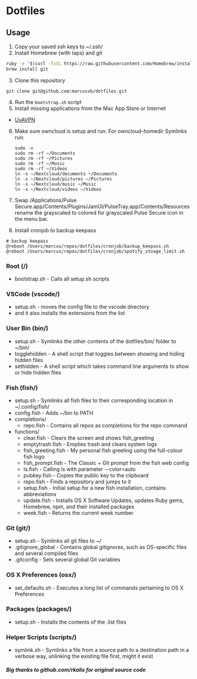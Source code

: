 # Dotfiles

## Usage
1. Copy your saved ssh keys to ~/.ssh/
2. Install Homebrew (with taps) and git

  ```bash
  ruby -e "$(curl -fsSL https://raw.githubusercontent.com/Homebrew/install/master/install)"
  brew install git
  ```
3. Clone this repository
  ```
  git clone git@github.com:marcusvb/dotfiles.git
  ```
4. Run the `bootstrap.sh` script
5. Install missing applications from the Mac App Store or Internet
  * [UvAVPN](http://student.uva.nl/en/az/content/uvavpn/\download/download-uvavpn-software.html)

6. Make sure owncloud is setup and run. For owncloud-homedir Symlinks run:
    ```
    sudo -v
    sudo rm -rf ~/Documents
    sudo rm -rf ~/Pictures
    sudo rm -rf ~/Music
    sudo rm -rf ~/Videos
    ln -s ~/Nextcloud/documents ~/Documents
    ln -s ~/Nextcloud/pictures ~/Pictures
    ln -s ~/Nextcloud/music ~/Music
    ln -s ~/Nextcloud/videos ~/Videos
    ```

7. Swap /Applications/Pulse Secure.app/Contents/Plugins/JamUI/PulseTray.app/Contents/Resources rename the grayscaled to colored for grayscaled Pulse Secure icon in the menu bar.

8. Install cronjob to backup keepass
```
# backup keepass
@reboot /Users/marcus/repos/dotfiles/cronjob/backup_keepass.sh
@reboot /Users/marcus/repos/dotfiles/cronjob/spotify_stoage_limit.sh
```

### Root (/)
* bootstrap.sh - Calls all setup.sh scripts

### VSCode (vscode/)
* setup.sh - moves the config file to the vscode directory
* and it also installs the extensions from the list

### User Bin (bin/)
* setup.sh - Symlinks the other contents of the dotfiles/bin/ folder to ~/bin/
* togglehidden - A shell script that toggles between showing and hiding hidden
files
* sethidden - A shell script which takes command line arguments to show or hide
hidden files

### Fish (fish/)
* setup.sh - Symlinks all fish files to their corresponding location in
~/.config/fish/
* config.fish - Adds ~/bin to PATH
* completions/
  * repo.fish - Contains all repos as completions for the repo command
* functions/
  * clear.fish - Clears the screen and shows fish_greeting
  * emptytrash.fish - Empties trash and clears system logs
  * fish_greeting.fish - My personal fish greeting using the
  full-colour fish logo
  * fish_prompt.fish - The Classic + Git prompt from the fish web config
  * ls.fish - Calling ls with parameter --color=auto
  * pubkey.fish - Copies the public key to the clipboard
  * repo.fish - Finds a repository and jumps to it
  * setup.fish - Initial setup for a new fish installation,
  contains abbreviations
  * update.fish - Installs OS X Software Updates, updates Ruby gems, Homebrew,
  npm, and their installed packages
  * week.fish - Returns the current week number

### Git (git/)
* setup.sh - Symlinks all git files to ~/
* .gitignore_global - Contains global gitignores, such as OS-specific files and
several compiled files
* .gitconfig - Sets several global Git variables

### OS X Preferences (osx/)
* set_defaults.sh - Executes a long list of commands pertaining to
OS X Preferences

### Packages (packages/)
* setup.sh - Installs the contents of the .list files

### Helper Scripts (scripts/)
* symlink.sh - Symlinks a file from a source path to a destination path in a
verbose way, unlinking the existing file first, might it exist

##### Big thanks to github.com/rkalis for original source code
